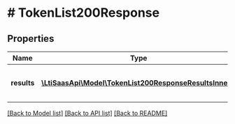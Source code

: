 # # TokenList200Response

## Properties

Name | Type | Description | Notes
------------ | ------------- | ------------- | -------------
**results** | [**\LtiSaasApi\Model\TokenList200ResponseResultsInner[]**](TokenList200ResponseResultsInner.md) | The list of all public available tokens | [optional]

[[Back to Model list]](../../README.md#models) [[Back to API list]](../../README.md#endpoints) [[Back to README]](../../README.md)
